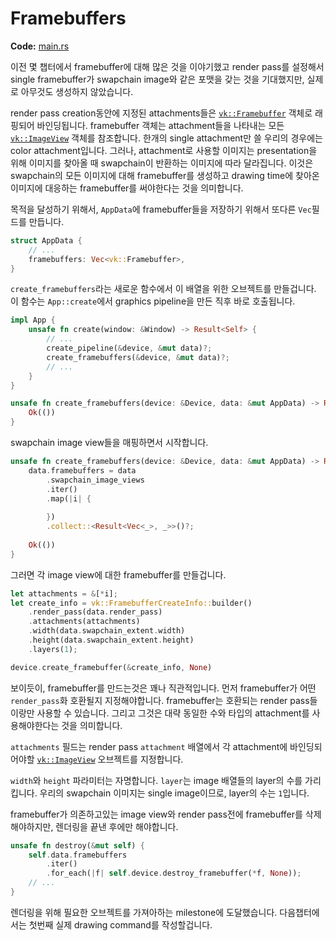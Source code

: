 # Framebuffers

**Code:** [main.rs](https://github.com/KyleMayes/vulkanalia/tree/master/tutorial/src/13_framebuffers.rs)

이전 몇 챕터에서 framebuffer에 대해 많은 것을 이야기했고 render pass를 설정해서 single framebuffer가 swapchain image와 같은 포맷을 갖는 것을 기대했지만, 실제로 아무것도 생성하지 않았습니다.

render pass creation동안에 지정된 attachments들은 [`vk::Framebuffer`](https://docs.rs/vulkanalia/0.26.0/vulkanalia/vk/struct.Framebuffer.html) 객체로 래핑되어 바인딩됩니다. framebuffer 객체는 attachment들을 나타내는 모든 [`vk::ImageView`](https://docs.rs/vulkanalia/0.26.0/vulkanalia/vk/struct.ImageView.html) 객체를 참조합니다. 한개의 single attachment만 쓸 우리의 경우에는 color attachment입니다. 그러나, attachment로 사용할 이미지는 presentation을 위해 이미지를 찾아올 때 swapchain이 반환하는 이미지에 따라 달라집니다. 이것은 swapchain의 모든 이미지에 대해 framebuffer를 생성하고 drawing time에 찾아온 이미지에 대응하는 framebuffer를 써야한다는 것을 의미합니다.

목적을 달성하기 위해서, `AppData`에 framebuffer들을 저장하기 위해서 또다른 `Vec`필드를 만듭니다.

```rust
struct AppData {
    // ...
    framebuffers: Vec<vk::Framebuffer>,
}
```

`create_framebuffers`라는 새로운 함수에서 이 배열을 위한 오브젝트를 만들겁니다. 이 함수는 `App::create`에서 graphics pipeline을 만든 직후 바로 호출됩니다.

```rust
impl App {
    unsafe fn create(window: &Window) -> Result<Self> {
        // ...
        create_pipeline(&device, &mut data)?;
        create_framebuffers(&device, &mut data)?;
        // ...
    }
}

unsafe fn create_framebuffers(device: &Device, data: &mut AppData) -> Result<()> {
    Ok(())
}
```

swapchain image view들을 매핑하면서 시작합니다.

```rust
unsafe fn create_framebuffers(device: &Device, data: &mut AppData) -> Result<()> {
    data.framebuffers = data
        .swapchain_image_views
        .iter()
        .map(|i| {
        
        })
        .collect::<Result<Vec<_>, _>>()?;
        
    Ok(())
}
```

그러면 각 image view에 대한 framebuffer를 만들겁니다.

```rust
let attachments = &[*i];
let create_info = vk::FramebufferCreateInfo::builder()
    .render_pass(data.render_pass)
    .attachments(attachments)
    .width(data.swapchain_extent.width)
    .height(data.swapchain_extent.height)
    .layers(1);

device.create_framebuffer(&create_info, None)
```

보이듯이, framebuffer를 만드는것은 꽤나 직관적입니다. 먼저 framebuffer가 어떤 `render_pass`화 호환될지 지정해야합니다. framebuffer는 호환되는 render pass들이랑만 사용할 수 있습니다. 그리고 그것은 대략 동일한 수와 타입의 attachment를 사용해야한다는 것을 의미합니다.

`attachments` 필드는 render pass `attachment` 배열에서 각 attachment에 바인딩되어야할 [`vk::ImageView`](https://docs.rs/vulkanalia/0.26.0/vulkanalia/vk/struct.ImageView.html) 오브젝트를 지정합니다.

`width`와 `height` 파라미터는 자명합니다. `layer`는 image 배열들의 layer의 수를 가리킵니다. 우리의 swapchain 이미지는 single image이므로, layer의 수는 `1`입니다.

framebuffer가 의존하고있는 image view와 render pass전에 framebuffer를 삭제해야하지만, 렌더링을 끝낸 후에만 해야합니다.

```rust
unsafe fn destroy(&mut self) {
    self.data.framebuffers
        .iter()
        .for_each(|f| self.device.destroy_framebuffer(*f, None));
    // ...
}
```

렌더링을 위해 필요한 오브젝트를 가져아하는 milestone에 도달했습니다. 다음챕터에서는 첫번째 실제 drawing command를 작성할겁니다.
